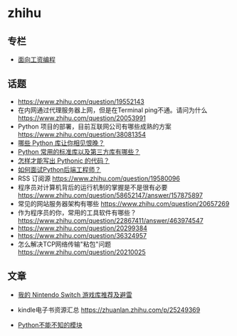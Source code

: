 # zhihu


## 专栏

- [面向工资编程](https://zhuanlan.zhihu.com/auxten)

## 话题

- https://www.zhihu.com/question/19552143
- 在内网通过代理服务器上网，但是在Terminal ping不通。请问为什么 https://www.zhihu.com/question/20053991
- Python 项目的部署，目前互联网公司有哪些成熟的方案 https://www.zhihu.com/question/38081354
- [哪些 Python 库让你相见恨晚？](https://www.zhihu.com/question/24590883)
- [Python 常用的标准库以及第三方库有哪些？](https://www.zhihu.com/question/20501628)
- [怎样才能写出 Pythonic 的代码？](https://www.zhihu.com/question/21408921/answer/129036707)
- [如何面试Python后端工程师？](https://www.zhihu.com/question/33398583/answer/59017861)
-  RSS 订阅源 https://www.zhihu.com/question/19580096
- 程序员对计算机背后的运行机制的掌握是不是很有必要 https://www.zhihu.com/question/58652147/answer/157875897
- 常见的网站服务器架构有哪些 https://www.zhihu.com/question/20657269
- 作为程序员的你，常用的工具软件有哪些？ https://www.zhihu.com/question/22867411/answer/463974547
- https://www.zhihu.com/question/20299384
- https://www.zhihu.com/question/36324957
- 怎么解决TCP网络传输"粘包"问题 https://www.zhihu.com/question/20210025

## 文章

- [我的 Nintendo Switch 游戏库推荐及避雷](https://zhuanlan.zhihu.com/p/31050103)

- kindle电子书资源汇总 https://zhuanlan.zhihu.com/p/25249369
- [Python不能不知的模块](https://zhuanlan.zhihu.com/p/22246193)

